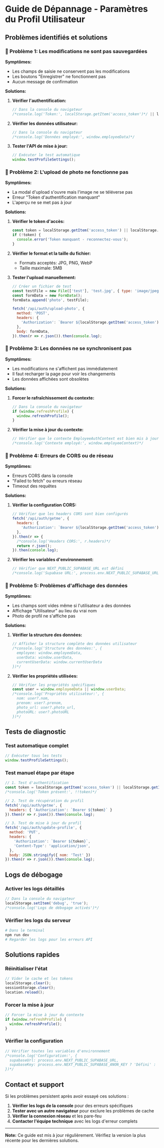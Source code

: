 # Guide de Dépannage - Paramètres du Profil Utilisateur

## Problèmes identifiés et solutions

### 🔧 Problème 1: Les modifications ne sont pas sauvegardées

**Symptômes:**
- Les champs de saisie ne conservent pas les modifications
- Les boutons "Enregistrer" ne fonctionnent pas
- Aucun message de confirmation

**Solutions:**
1. **Vérifier l'authentification:**
   ```javascript
   // Dans la console du navigateur
   /*console.log('Token:', localStorage.getItem('access_token')*/ || localStorage.getItem('employee_access_token'));
   ```

2. **Vérifier les données utilisateur:**
   ```javascript
   // Dans la console du navigateur
   /*console.log('Données employé:', window.employeeData)*/
   ```

3. **Tester l'API de mise à jour:**
   ```javascript
   // Exécuter le test automatique
   window.testProfileSettings();
   ```

### 🔧 Problème 2: L'upload de photo ne fonctionne pas

**Symptômes:**
- La modal d'upload s'ouvre mais l'image ne se téléverse pas
- Erreur "Token d'authentification manquant"
- L'aperçu ne se met pas à jour

**Solutions:**
1. **Vérifier le token d'accès:**
   ```javascript
   const token = localStorage.getItem('access_token') || localStorage.getItem('employee_access_token');
   if (!token) {
     console.error('Token manquant - reconnectez-vous');
   }
   ```

2. **Vérifier le format et la taille du fichier:**
   - Formats acceptés: JPG, PNG, WebP
   - Taille maximale: 5MB

3. **Tester l'upload manuellement:**
   ```javascript
   // Créer un fichier de test
   const testFile = new File(['test'], 'test.jpg', { type: 'image/jpeg' });
   const formData = new FormData();
   formData.append('photo', testFile);
   
   fetch('/api/auth/upload-photo', {
     method: 'POST',
     headers: {
       'Authorization': `Bearer ${localStorage.getItem('access_token')}`,
     },
     body: formData,
   }).then(r => r.json()).then(console.log);
   ```

### 🔧 Problème 3: Les données ne se synchronisent pas

**Symptômes:**
- Les modifications ne s'affichent pas immédiatement
- Il faut recharger la page pour voir les changements
- Les données affichées sont obsolètes

**Solutions:**
1. **Forcer le rafraîchissement du contexte:**
   ```javascript
   // Dans la console du navigateur
   if (window.refreshProfile) {
     window.refreshProfile();
   }
   ```

2. **Vérifier la mise à jour du contexte:**
   ```javascript
   // Vérifier que le contexte EmployeeAuthContext est bien mis à jour
   /*console.log('Contexte employé:', window.employeeContext)*/
   ```

### 🔧 Problème 4: Erreurs de CORS ou de réseau

**Symptômes:**
- Erreurs CORS dans la console
- "Failed to fetch" ou erreurs réseau
- Timeout des requêtes

**Solutions:**
1. **Vérifier la configuration CORS:**
   ```javascript
   // Vérifier que les headers CORS sont bien configurés
   fetch('/api/auth/getme', {
     headers: {
       'Authorization': `Bearer ${localStorage.getItem('access_token')}`,
     },
   }).then(r => {
     /*console.log('Headers CORS:', r.headers)*/
     return r.json();
   }).then(console.log);
   ```

2. **Vérifier les variables d'environnement:**
   ```javascript
   // Vérifier que NEXT_PUBLIC_SUPABASE_URL est défini
   /*console.log('Supabase URL:', process.env.NEXT_PUBLIC_SUPABASE_URL)*/
   ```

### 🔧 Problème 5: Problèmes d'affichage des données

**Symptômes:**
- Les champs sont vides même si l'utilisateur a des données
- Affichage "Utilisateur" au lieu du vrai nom
- Photo de profil ne s'affiche pas

**Solutions:**
1. **Vérifier la structure des données:**
   ```javascript
   // Afficher la structure complète des données utilisateur
   /*console.log('Structure des données:', {
     employee: window.employeeData,
     userData: window.userData,
     currentUserData: window.currentUserData
   })*/
   ```

2. **Vérifier les propriétés utilisées:**
   ```javascript
   // Vérifier les propriétés spécifiques
   const user = window.employeeData || window.userData;
   /*console.log('Propriétés utilisateur:', {
     nom: user?.nom,
     prenom: user?.prenom,
     photo_url: user?.photo_url,
     photoURL: user?.photoURL
   })*/
   ```

## Tests de diagnostic

### Test automatique complet
```javascript
// Exécuter tous les tests
window.testProfileSettings();
```

### Test manuel étape par étape
```javascript
// 1. Test d'authentification
const token = localStorage.getItem('access_token') || localStorage.getItem('employee_access_token');
/*console.log('Token présent:', !!token)*/

// 2. Test de récupération du profil
fetch('/api/auth/getme', {
  headers: { 'Authorization': `Bearer ${token}` }
}).then(r => r.json()).then(console.log);

// 3. Test de mise à jour du profil
fetch('/api/auth/update-profile', {
  method: 'PUT',
  headers: {
    'Authorization': `Bearer ${token}`,
    'Content-Type': 'application/json',
  },
  body: JSON.stringify({ nom: 'Test' })
}).then(r => r.json()).then(console.log);
```

## Logs de débogage

### Activer les logs détaillés
```javascript
// Dans la console du navigateur
localStorage.setItem('debug', 'true');
/*console.log('Logs de débogage activés')*/
```

### Vérifier les logs du serveur
```bash
# Dans le terminal
npm run dev
# Regarder les logs pour les erreurs API
```

## Solutions rapides

### Réinitialiser l'état
```javascript
// Vider le cache et les tokens
localStorage.clear();
sessionStorage.clear();
location.reload();
```

### Forcer la mise à jour
```javascript
// Forcer la mise à jour du contexte
if (window.refreshProfile) {
  window.refreshProfile();
}
```

### Vérifier la configuration
```javascript
// Vérifier toutes les variables d'environnement
/*console.log('Configuration:', {
  supabaseUrl: process.env.NEXT_PUBLIC_SUPABASE_URL,
  supabaseKey: process.env.NEXT_PUBLIC_SUPABASE_ANON_KEY ? 'Défini' : 'Manquant'
})*/
```

## Contact et support

Si les problèmes persistent après avoir essayé ces solutions :

1. **Vérifier les logs de la console** pour des erreurs spécifiques
2. **Tester avec un autre navigateur** pour exclure les problèmes de cache
3. **Vérifier la connexion réseau** et les pare-feu
4. **Contacter l'équipe technique** avec les logs d'erreur complets

---

**Note:** Ce guide est mis à jour régulièrement. Vérifiez la version la plus récente pour les dernières solutions.


